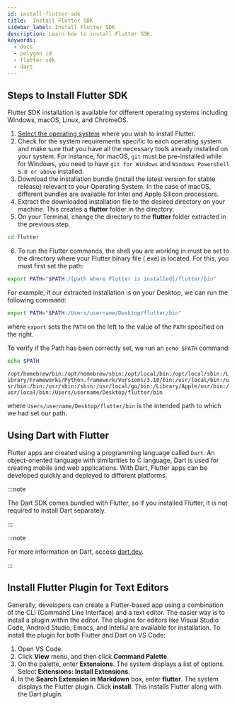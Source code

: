 ```yaml
---
id: install-flutter-sdk
title:  Install Flutter SDK
sidebar_label: Install Flutter SDK
description: Learn how to install Flutter SDK.
keywords: 
  - docs
  - polygon id
  - flutter sdk
  - dart
---
```


## Steps to Install Flutter SDK
 
Flutter SDK installation is available for different operating systems including Windows, macOS, Linux, and ChromeOS.
 
1. [Select the operating system](https://docs.flutter.dev/get-started/install) where you wish to install Flutter.
2. Check for the system requirements specific to each operating system and make sure that you have all the necessary tools already installed on your system. For instance, for macOS, `git` must be pre-installed while for Windows, you need to have `git for Windows` and `Windows Powershell 5.0 or above` installed.
3. Download the installation bundle (install the latest version for stable release) relevant to your Operating System. In the case of macOS, different bundles are available for Intel and Apple Silicon processors.
4. Extract the downloaded installation file to the desired directory on your machine. This creates a **flutter** folder in the directory. 
5. On your Terminal, change the directory to the **flutter** folder extracted in the previous step.

```bash
cd flutter
```

6. To run the Flutter commands, the shell you are working in must be set to the directory where your Flutter binary file (.exe) is located. For this, you must first set the path:
 
```bash
export PATH="$PATH:/[path where Flutter is installed]/flutter/bin"
```
For example, if our extracted installation is on your Desktop, we can run the following command:

```bash
export PATH="$PATH:/Users/username/Desktop/flutter/bin"
```

where `export` sets the `PATH` on the left to the value of the `PATH` specified on the right. 

To verify if the Path has been correctly set, we run an `echo $PATH` command:

```bash
echo $PATH
```

`/opt/homebrew/bin:/opt/homebrew/sbin:/opt/local/bin:/opt/local/sbin:/Library/Frameworks/Python.framework/Versions/3.10/bin:/usr/local/bin:/usr/bin:/bin:/usr/sbin:/sbin:/usr/local/go/bin:/Library/Apple/usr/bin:/usr/local/bin:/Users/username/Desktop/flutter/bin`

where `Users/username/Desktop/flutter/bin` is the intended path to which we had set our path.

 
## Using Dart with Flutter
 
Flutter apps are created using a programming language called `Dart`. An object-oriented language with similarities to C language, Dart is used for creating mobile and web applications. With Dart, Flutter apps can be developed quickly and deployed to different platforms.

:::note

The Dart SDK comes bundled with Flutter, so if you installed Flutter, it is not required to install Dart separately.

:::

:::note

For more information on Dart, access [<ins>dart.dev</ins>](https://dart.dev).

:::
 
## Install Flutter Plugin for Text Editors
 
Generally, developers can create a Flutter-based app using a combination of the CLI (Command Line Interface) and a text editor. The easier way is to install a plugin within the editor. The plugins for editors like Visual Studio Code, Android Studio, Emacs, and IntelliJ are available for installation. To install the plugin for both Flutter and Dart on VS Code:
 
1. Open VS Code.
2. Click **View** menu, and then click **Command Palette**.
3. On the palette, enter **Extensions**. The system displays a list of options. Select **Extensions: Install Extensions**.
4. In the **Search Extension in Markdown** box, enter **flutter**. The system displays the Flutter plugin.
Click **install**. This installs Flutter along with the Dart plugin.
 



 
 
